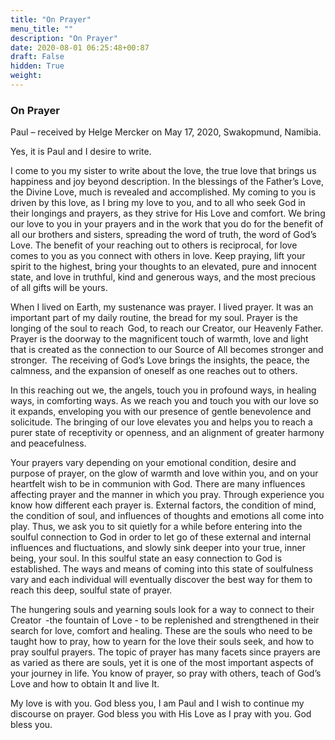 ```yaml
---
title: "On Prayer"
menu_title: ""
description: "On Prayer"
date: 2020-08-01 06:25:48+00:87
draft: False
hidden: True
weight:
---
```

### On Prayer

Paul – received by Helge Mercker on May 17, 2020, Swakopmund, Namibia.

Yes, it is Paul and I desire to write.

I come to you my sister to write about the love, the true love that brings us happiness and joy beyond description. In the blessings of the Father’s Love, the Divine Love, much is revealed and accomplished. My coming to you is driven by this love, as I bring my love to you, and to all who seek God in their longings and prayers, as they strive for His Love and comfort. We bring our love to you in your prayers and in the work that you do for the benefit of all our brothers and sisters, spreading the word of truth, the word of God’s Love. The benefit of your reaching out to others is reciprocal, for love comes to you as you connect with others in love. Keep praying, lift your spirit to the highest, bring your thoughts to an elevated, pure and innocent state, and love in truthful, kind and generous ways, and the most precious of all gifts will be yours.

When I lived on Earth, my sustenance was prayer. I lived prayer. It was an important part of my daily routine, the bread for my soul. Prayer is the longing of the soul to reach  God, to reach our Creator, our Heavenly Father. Prayer is the doorway to the magnificent touch of warmth, love and light that is created as the connection to our Source of All becomes stronger and stronger.  The receiving of God’s Love brings the insights, the peace, the calmness, and the expansion of oneself as one reaches out to others. 

In this reaching out we, the angels, touch you in profound ways, in healing ways, in comforting ways. As we reach you and touch you with our love so it expands, enveloping you with our presence of gentle benevolence and solicitude. The bringing of our love elevates you and helps you to reach a purer state of receptivity or openness, and an alignment of greater harmony and peacefulness.

Your prayers vary depending on your emotional condition, desire and purpose of prayer, on the glow of warmth and love within you, and on your heartfelt wish to be in communion with God. There are many influences affecting prayer and the manner in which you pray. Through experience you know how different each prayer is. External factors, the condition of mind, the condition of soul, and influences of thoughts and emotions all come into play. Thus, we ask you to sit quietly for a while before entering into the soulful connection to God in order to let go of these external and internal influences and fluctuations, and slowly sink deeper into your true, inner being, your soul. In this soulful state an easy connection to God is established. The ways and means of coming into this state of soulfulness vary and each individual will eventually discover the best way for them to reach this deep, soulful state of prayer.

The hungering souls and yearning souls look for a way to connect to their Creator  -the fountain of Love - to be replenished and strengthened in their search for love, comfort and healing. These are the souls who need to be taught how to pray, how to yearn for the love their souls seek, and how to pray soulful prayers.
The topic of prayer has many facets since prayers are as varied as there are souls, yet it is one of the most important aspects of your journey in life. You know of prayer, so pray with others, teach of God’s Love and how to obtain It and live It.

My love is with you. God bless you, I am Paul and I wish to continue my discourse on prayer. God bless you with His Love as I pray with you. God bless you.
